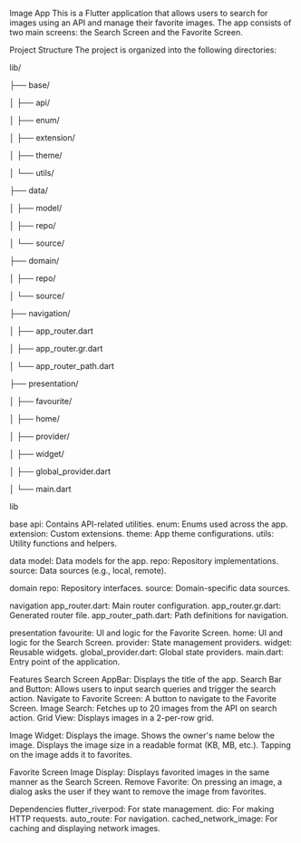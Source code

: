 Image App
This is a Flutter application that allows users to search for images using an API and manage their favorite images. The app consists of two main screens: the Search Screen and the Favorite Screen.

Project Structure
The project is organized into the following directories:

lib/

├── base/

│ ├── api/

│ ├── enum/

│ ├── extension/

│ ├── theme/

│ └── utils/

├── data/

│ ├── model/

│ ├── repo/

│ └── source/

├── domain/

│ ├── repo/

│ └── source/

├── navigation/

│ ├── app_router.dart

│ ├── app_router.gr.dart

│ └── app_router_path.dart

├── presentation/

│ ├── favourite/

│ ├── home/

│ ├── provider/

│ ├── widget/

│ ├── global_provider.dart

│ └── main.dart

lib

base
api: Contains API-related utilities.
enum: Enums used across the app.
extension: Custom extensions.
theme: App theme configurations.
utils: Utility functions and helpers.

data
model: Data models for the app.
repo: Repository implementations.
source: Data sources (e.g., local, remote).

domain
repo: Repository interfaces.
source: Domain-specific data sources.

navigation
app_router.dart: Main router configuration.
app_router.gr.dart: Generated router file.
app_router_path.dart: Path definitions for navigation.

presentation
favourite: UI and logic for the Favorite Screen.
home: UI and logic for the Search Screen.
provider: State management providers.
widget: Reusable widgets.
global_provider.dart: Global state providers.
main.dart: Entry point of the application.

Features
Search Screen
AppBar: Displays the title of the app.
Search Bar and Button: Allows users to input search queries and trigger the search action.
Navigate to Favorite Screen: A button to navigate to the Favorite Screen.
Image Search: Fetches up to 20 images from the API on search action.
Grid View: Displays images in a 2-per-row grid.

Image Widget:
Displays the image.
Shows the owner's name below the image.
Displays the image size in a readable format (KB, MB, etc.).
Tapping on the image adds it to favorites.


Favorite Screen
Image Display: Displays favorited images in the same manner as the Search Screen.
Remove Favorite: On pressing an image, a dialog asks the user if they want to remove the image from favorites.



Dependencies
flutter_riverpod: For state management.
dio: For making HTTP requests.
auto_route: For navigation.
cached_network_image: For caching and displaying network images.